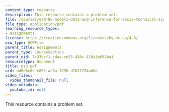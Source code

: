 ```yaml
---
content_type: resource
description: This resource contains a problem set.
file: /courses/esd-86-models-data-and-inference-for-socio-technical-systems-spring-2007/ad6d6c6de802ac8a3798d7617254ad6a_ps3.pdf
file_type: application/pdf
learning_resource_types:
- Assignments
license: https://creativecommons.org/licenses/by-nc-sa/4.0/
ocw_type: OCWFile
parent_title: Assignments
parent_type: CourseSection
parent_uid: 7c33bcf1-cdaa-ce25-416c-410a3e692ba1
resourcetype: Document
title: ps3.pdf
uid: ad6d6c6d-e802-ac8a-3798-d7617254ad6a
video_files:
  video_thumbnail_file: null
video_metadata:
  youtube_id: null
---
```

This resource contains a problem set.